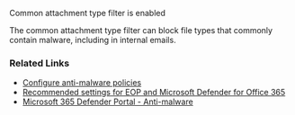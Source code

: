 Common attachment type filter is enabled

The common attachment type filter can block file types that commonly contain malware, including in internal emails.

### Related Links

* [Configure anti-malware policies](https://aka.ms/orca-mfp-docs-1) 
* [Recommended settings for EOP and Microsoft Defender for Office 365](https://aka.ms/orca-atpp-docs-6) 
* [Microsoft 365 Defender Portal - Anti-malware](https://security.microsoft.com/antimalwarev2)
